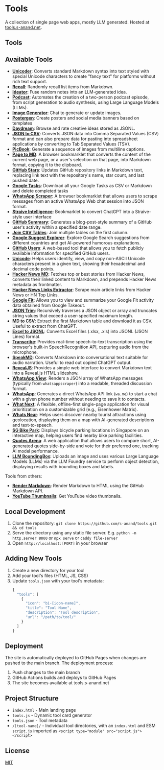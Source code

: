 # Tools

A collection of single page web apps, mostly LLM generated. Hosted at [tools.s-anand.net](./https://tools.s-anand.net).

## Tools

## Available Tools

- **[Unicoder](./unicoder/)**: Converts standard Markdown syntax into text styled with special Unicode characters to create "fancy text" for platforms without rich text support.
- **[Recall](./recall/)**: Randomly recall list items from Markdown.
- **[Ideator](./ideator/)**: Fuse random notes into an LLM-generated idea.
- **[Podcast](./podcast/)**: Automates the creation of a two-person podcast episode, from script generation to audio synthesis, using Large Language Models (LLMs).
- **[Image Generator](./imagegen/)**: Chat to generate or update images.
- **[Postergen](./postergen/)**: Create posters and social media banners based on templates
- **[Daydream](./daydream/)**: Browse and rate creative ideas stored as JSONL.
- **[JSON to CSV](./json2csv/)**: Converts JSON data into Comma Separated Values (CSV) format and can also prepare data for pasting into spreadsheet applications by converting to Tab Separated Values (TSV).
- **[PicBook](./picbook/)**: Generate a sequence of images from multiline captions.
- **[Page to MD](./page2md/)**: A browser bookmarklet that converts the content of the current web page, or a user's selection on that page, into Markdown format, copying it to the clipboard.
- **[GitHub Stars](./githubstars/)**: Updates GitHub repository links in Markdown text, replacing link text with the repository's name, star count, and last pushed date.
- **[Google Tasks](./googletasks/)**: Download all your Google Tasks as CSV or Markdown and delete completed tasks
- **[WhatsApp Scraper](./whatsappscraper/)**: A browser bookmarklet that allows users to scrape messages from an active WhatsApp Web chat session into JSON format.
- **[Straive Intelligence](./straiveintelligence/)**: Bookmarklet to convert ChatGPT into a Straive-style user interface
- **[GitHub Summary](./githubsummary/)**: Generates a blog-post-style summary of a GitHub user's activity within a specified date range.
- **[Join CSV Tables](./joincsv/)**: Join multiple tables on the first column.
- **[Google Suggest Explorer](./googlesuggest/)**: Explore Google Search suggestions from different countries and get AI-powered humorous explanations.
- **[GitHub Users](./githubusers/)**: A web-based tool that allows you to fetch publicly available information for specified GitHub users.
- **[Unicode](./unicode/)**: Helps users identify, view, and copy non-ASCII Unicode characters present in a given text, showing their hexadecimal and decimal code points.
- **[Hacker News MD](./hackernewsmd/)**: Fetches top or best stories from Hacker News, converts their linked content to Markdown, and prepends Hacker News metadata as frontmatter.
- **[Hacker News Links Extractor](./hnlinks/)**: Scrape main article links from Hacker News or HN Top Links.
- **[Google Fit](./googlefit/)**: Allows you to view and summarize your Google Fit activity data obtained from Google Takeout.
- **[JSON Trim](./jsontrim/)**: Recursively traverses a JSON object or array and truncates string values that exceed a user-specified maximum length.
- **[MD to CSV](./md2csv/)**: Extract the first Markdown table and download it as CSV. Useful to extract from ChatGPT.
- **[Excel to JSONL](./excel2jsonl/)**: Converts Excel files (.xlsx, .xls) into JSONL (JSON Lines) format.
- **[Transcribe](./transcribe/)**: Provides real-time speech-to-text transcription using the browser's built-in SpeechRecognition API, capturing audio from the microphone.
- **[SpeakMD](./speakmd/)**: Converts Markdown into conversational text suitable for audio narration. Useful to read out copied ChatGPT output.
- **[RevealJS](./revealjs/)**: Provides a simple web interface to convert Markdown text into a Reveal.js HTML slideshow.
- **[WhatsApp View](./whatsappview/)**: Renders a JSON array of WhatsApp messages (typically from `whatsappscraper`) into a readable, threaded discussion format.
- **[WhatsApp](./whatsapp/)**: Generates a direct WhatsApp API link (`wa.me`) to start a chat with a given phone number without needing to save it to contacts.
- **[What Next](./whatnext/)**: A flexible, offline-first single-page application for visual prioritization on a customizable grid (e.g., Eisenhower Matrix).
- **[Whats Near](./whatsnear/)**: Helps users discover nearby tourist attractions using geolocation, displaying them on a map with AI-generated descriptions and text-to-speech.
- **[SG Bike Park](./sgbikepark/)**: Displays bicycle parking locations in Singapore on an interactive map, helping users find nearby bike parking facilities.
- **[Quotes Arena](./quotesarena/)**: A web application that allows users to compare short, AI-generated quotes side-by-side and vote for their preferred one, tracking AI model performance.
- **[LLM BoundingBox](./llmboundingbox/)**: Uploads an image and uses various Large Language Models (LLMs) via the LLM Foundry service to perform object detection, displaying results with bounding boxes and labels.

Tools from others:

- **[Render Markdown](https://tools.simonwillison.net/render-markdown)**: Render Markdown to HTML using the GitHub Markdown API.
- **[YouTube Thumbnails](https://tools.simonwillison.net/youtube-thumbnails)**: Get YouTube video thumbnails.

## Local Development

1. Clone the repository: `git clone https://github.com/s-anand/tools.git && cd tools`
2. Serve the directory using any static file server. E.g. `python -m http.server 8000` or `npx serve` or `caddy file-server`
3. Open `http://localhost:[PORT]` in your browser

## Adding New Tools

1. Create a new directory for your tool
2. Add your tool's files (HTML, JS, CSS)
3. Update `tools.json` with your tool's metadata:
   ```js
   {
     "tools": [
       {
         "icon": "bi-[icon-name]",
         "title": "Tool Name",
         "description": "Tool description",
         "url": "/path/to/tool/"
       }
     ]
   }
   ```

## Deployment

The site is automatically deployed to GitHub Pages when changes are pushed to the main branch. The deployment process:

1. Push changes to the main branch
2. GitHub Actions builds and deploys to GitHub Pages
3. The site becomes available at tools.s-anand.net

## Project Structure

- `index.html` - Main landing page
- `tools.js` - Dynamic tool card generator
- `tools.json` - Tool metadata
- `/[tool-name]/` - Individual tool directories, with an `index.html` and ESM `script.js` imported as `<script type="module" src="script.js"></script>`

## License

[MIT](./LICENSE)
